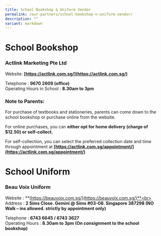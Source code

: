 ```yaml
---
title: School Bookshop & Uniform Vendor
permalink: /our-partners/school-bookshop-n-uniform-vendor/
description: ""
variant: markdown
---
```

# School Bookshop
### Actlink Marketing Pte Ltd  

Website: **[https://actlink.com.sg/](https://actlink.com.sg/)**

Telephone : **9670 2609 (office)**<br>
Operating Hours in School : **8.30am to 3pm**

### Note to Parents:

For purchase of textbooks and stationeries, parents can come down to the school bookshop or purchase online from the website.

For online purchases, you can **either opt for home delivery (charge of $12.50) or self-collect.**

For self-collection, you can select the preferred collection date and time through appointment at **[https://actlink.com.sg/appointment/](https://actlink.com.sg/appointment/)**  


# School Uniform

### Beau Voix Uniform  

Website : **[https://beauvoix.com.sg/](https://beauvoix.com.sg/)**<br>
Address : **2 Sims Close. Gemini @ Sims #03-08. Singapore 387298 (NO Walk – ins allowed. strictly by appointment only)**

Telephone : **6743 6645 / 6743 3627**<br>
Operating Hours : **8.30am to 3pm (On consignment to the school bookshop)**